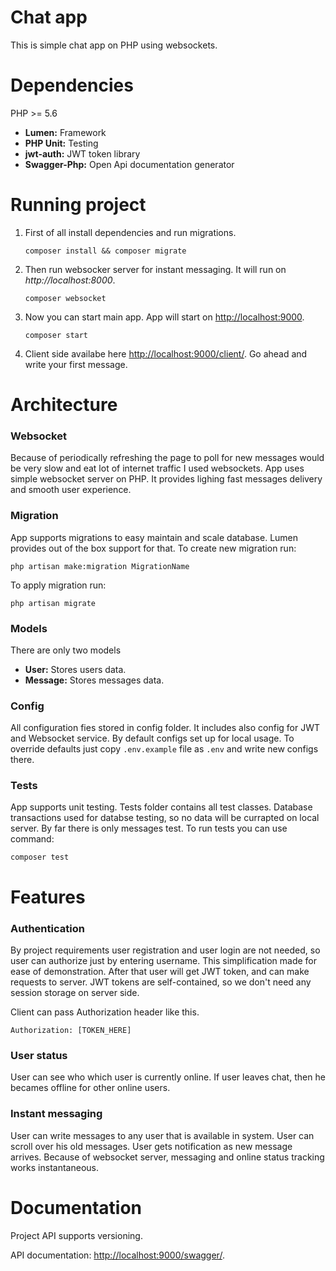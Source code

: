# Chat app

This is simple chat app on PHP using websockets.

# Dependencies

PHP >= 5.6

*   **Lumen:** Framework
*   **PHP Unit:** Testing
*   **jwt-auth:** JWT token library
*   **Swagger-Php:** Open Api documentation generator

# Running project

1. First of all install dependencies and run migrations.

	```
	composer install && composer migrate
	```

2. Then run websocker server for instant messaging. It will run on *http://localhost:8000*.

	```
	composer websocket
	```

3. Now you can start main app. App will start on [http://localhost:9000](http://localhost:9000).

	```
	composer start
	```
4. Client side availabe here [http://localhost:9000/client/](http://localhost:9000/client/). Go ahead and write your first message.

# Architecture

### Websocket
Because of periodically refreshing the page to poll for new messages would be very slow and eat lot of internet traffic I used websockets. App uses simple websocket server on PHP. It provides lighing fast messages delivery and smooth user experience.

### Migration
App supports migrations to easy maintain and scale database. Lumen provides out of the box support for that. 
To create new migration run:

```
php artisan make:migration MigrationName
```

To apply migration run:

```
php artisan migrate
```

### Models
There are only two models

* **User:** Stores users data.
* **Message:** Stores messages data.

### Config
All configuration fies stored in config folder. It includes also config for JWT and Websocket service. By default configs set up for local usage. To override defaults just copy `.env.example` file as `.env` and write new configs there.

### Tests
App supports unit testing. Tests folder contains all test classes. Database transactions used for databse testing, so no data will be currapted on local server. By far there is only messages test. To run tests you can use command:

```
composer test
```

# Features

### Authentication
By project requirements user registration and user login are not needed, so user can authorize just by entering username. This simplification made for ease of demonstration. After that user will get JWT token, and can make requests to server. JWT tokens are self-contained, so we don't need any session storage on server side. 

Client can pass Authorization header like this.

```
Authorization: [TOKEN_HERE]
```

### User status

User can see who which user is currently online. If user leaves chat, then he becames offline for other online users. 

### Instant messaging
User can write messages to any user that is available in system. User can scroll over his old messages. User gets notification as new message arrives. Because of websocket server, messaging and online status tracking works instantaneous.

# Documentation
Project API supports versioning. 

API documentation: [http://localhost:9000/swagger/](http://localhost:9000/swagger/). 
